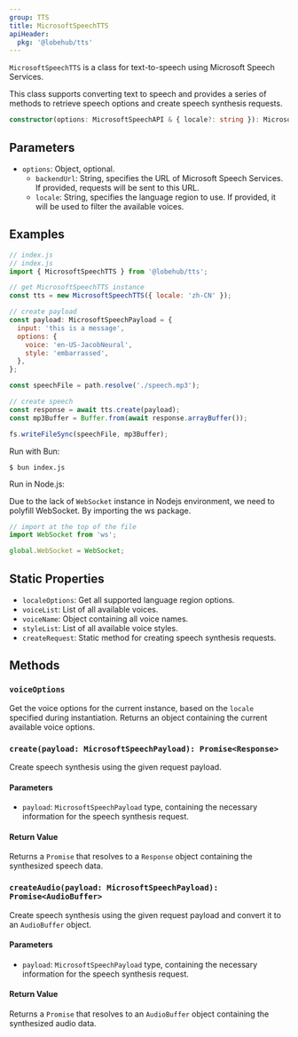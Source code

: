```yaml
---
group: TTS
title: MicrosoftSpeechTTS
apiHeader:
  pkg: '@lobehub/tts'
---
```


`MicrosoftSpeechTTS` is a class for text-to-speech using Microsoft Speech Services.

This class supports converting text to speech and provides a series of methods to retrieve speech options and create speech synthesis requests.

```ts
constructor(options: MicrosoftSpeechAPI & { locale?: string }): MicrosoftSpeechTTS
```

## Parameters

- `options`: Object, optional.
  - `backendUrl`: String, specifies the URL of Microsoft Speech Services. If provided, requests will be sent to this URL.
  - `locale`: String, specifies the language region to use. If provided, it will be used to filter the available voices.

## Examples

```js
// index.js
// index.js
import { MicrosoftSpeechTTS } from '@lobehub/tts';

// get MicrosoftSpeechTTS instance
const tts = new MicrosoftSpeechTTS({ locale: 'zh-CN' });

// create payload
const payload: MicrosoftSpeechPayload = {
  input: 'this is a message',
  options: {
    voice: 'en-US-JacobNeural',
    style: 'embarrassed',
  },
};

const speechFile = path.resolve('./speech.mp3');

// create speech
const response = await tts.create(payload);
const mp3Buffer = Buffer.from(await response.arrayBuffer());

fs.writeFileSync(speechFile, mp3Buffer);
```

Run with Bun:

```shell
$ bun index.js
```

Run in Node.js:

Due to the lack of `WebSocket` instance in Nodejs environment, we need to polyfill WebSocket. By importing the ws package.

```js
// import at the top of the file
import WebSocket from 'ws';

global.WebSocket = WebSocket;
```

## Static Properties

- `localeOptions`: Get all supported language region options.
- `voiceList`: List of all available voices.
- `voiceName`: Object containing all voice names.
- `styleList`: List of all available voice styles.
- `createRequest`: Static method for creating speech synthesis requests.

## Methods

### `voiceOptions`

Get the voice options for the current instance, based on the `locale` specified during instantiation. Returns an object containing the current available voice options.

### `create(payload: MicrosoftSpeechPayload): Promise<Response>`

Create speech synthesis using the given request payload.

#### Parameters

- `payload`: `MicrosoftSpeechPayload` type, containing the necessary information for the speech synthesis request.

#### Return Value

Returns a `Promise` that resolves to a `Response` object containing the synthesized speech data.

### `createAudio(payload: MicrosoftSpeechPayload): Promise<AudioBuffer>`

Create speech synthesis using the given request payload and convert it to an `AudioBuffer` object.

#### Parameters

- `payload`: `MicrosoftSpeechPayload` type, containing the necessary information for the speech synthesis request.

#### Return Value

Returns a `Promise` that resolves to an `AudioBuffer` object containing the synthesized audio data.
